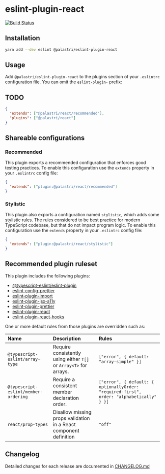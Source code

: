 # eslint-plugin-react

[![Build Status](https://github.com/palastri/eslint-plugin-react/workflows/Release/badge.svg?branch=main)](https://github.com/palastri/eslint-plugin-react/actions/workflows/production.yml)

## Installation

```bash
yarn add --dev eslint @palastri/eslint-plugin-react
```

## Usage

Add `@palastri/eslint-plugin-react` to the plugins section of your `.eslintrc` configuration file. You
can omit the `eslint-plugin-` prefix:

## TODO

```json
{
  "extends": ["@palastri/react/recommended"],
  "plugins": ["@palastri/react"]
}
```

## Shareable configurations

### Recommended

This plugin exports a recommended configuration that enforces good testing practices.
To enable this configuration use the `extends` property in your `.eslintrc` config file:

```json
{
  "extends": ["plugin:@palastri/react/recommended"]
}
```

### Stylistic

This plugin also exports a configuration named `stylistic`, which adds some stylistic rules. The rules considered to be best practice for modern TypeScript codebase, but that do not impact program logic.
To enable this configuration use the `extends` property in your `.eslintrc` config file:

```json
{
  "extends": ["plugin:@palastri/react/stylistic"]
}
```

## Recommended plugin ruleset

This plugin includes the following plugins:

- [@typescript-eslint/eslint-plugin](https://github.com/typescript-eslint/typescript-eslint)
- [eslint-config-prettier](https://github.com/prettier/eslint-config-prettier)
- [eslint-plugin-import](https://github.com/import-js/eslint-plugin-import)
- [eslint-plugin-jsx-a11y](https://github.com/jsx-eslint/eslint-plugin-jsx-a11y)
- [eslint-plugin-prettier](https://github.com/prettier/eslint-plugin-prettier)
- [eslint-plugin-react](https://github.com/jsx-eslint/eslint-plugin-react)
- [eslint-plugin-react-hooks](https://github.com/facebook/react/tree/main/packages/eslint-plugin-react-hooks)

One or more default rules from those plugins are overridden such as:

| Name                                 | Description                                                       | Rules                                                                                    |
| :----------------------------------- | :---------------------------------------------------------------- | :--------------------------------------------------------------------------------------- |
| `@typescript-eslint/array-type`      | Require consistently using either `T[]` or `Array<T>` for arrays. | `["error", { default: "array-simple" }]`                                                 |
| `@typescript-eslint/member-ordering` | Require a consistent member declaration order.                    | `["error", { default: { optionallyOrder: "required-first", order: "alphabetically" } }]` |
| `react/prop-types`                   | Disallow missing props validation in a React component definition | `"off"`                                                                                  |

## Changelog

Detailed changes for each release are documented in [CHANGELOG.md](./CHANGELOG.md)
